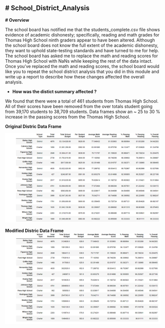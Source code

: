 **# School_District_Analysis**
------------------------------

**# Overview**

The school board has notified me that the students_complete.csv file shows evidence of academic dishonesty; specifically, reading and math grades for Thomas High School ninth graders appear to have been altered. Although the school board does not know the full extent of the academic dishonesty, they want to uphold state-testing standards and have turned to me for help. The school board has asked me to replace the math and reading scores for Thomas High School with NaNs while keeping the rest of the data intact. Once you’ve replaced the math and reading scores, the school board would like you to repeat the school district analysis that you did in this module and write up a report to describe how these changes affected the overall analysis.

- **How was the distict summary affected ?**

We found that there were a total of 461 students from Thomas High School.  All of their scores have been removed from the over totals student going from 39,170 students to 38,709 students.  Data frames show an ~ 25 to 30 % increase in the passing scores from the Thomas High School. 

**Original Distric Data Frame**

![Original_district_summary.PNG](https://github.com/Bionicbabes/School_District_Analysis/blob/main/Resources/Original_district_summary.PNG) 

**Modified Distric Data Frame**
![Modified_district_summary.PNG](https://github.com/Bionicbabes/School_District_Analysis/blob/main/Resources/Modified_district_summary.PNG)
